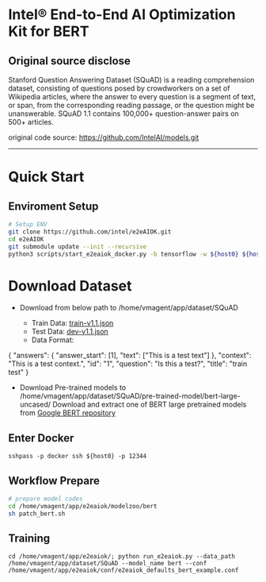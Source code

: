 # Intel® End-to-End AI Optimization Kit for BERT

## Original source disclose

Stanford Question Answering Dataset (SQuAD) is a reading comprehension dataset, consisting of questions posed by crowdworkers on a set of Wikipedia articles, where the answer to every question is a segment of text, or span, from the corresponding reading passage, or the question might be unanswerable. SQuAD 1.1 contains 100,000+ question-answer pairs on 500+ articles.

original code source: https://github.com/IntelAI/models.git

---

# Quick Start

## Enviroment Setup

```bash
# Setup ENV
git clone https://github.com/intel/e2eAIOK.git
cd e2eAIOK
git submodule update --init --recursive
python3 scripts/start_e2eaiok_docker.py -b tensorflow -w ${host0} ${host1} ${host2} ${host3} --proxy ""
```
# Download Dataset
* Download from below path to /home/vmagent/app/dataset/SQuAD

    * Train Data: [train-v1.1.json](https://rajpurkar.github.io/SQuAD-explorer/dataset/train-v1.1.json)
    * Test Data: [dev-v1.1.json](https://rajpurkar.github.io/SQuAD-explorer/dataset/dev-v1.1.json)
    * Data Format:

{
    "answers": {
        "answer_start": [1],
        "text": ["This is a test text"]
    },
    "context": "This is a test context.",
    "id": "1",
    "question": "Is this a test?",
    "title": "train test"
}
* Download Pre-trained models to /home/vmagent/app/dataset/SQuAD/pre-trained-model/bert-large-uncased/
Download and extract one of BERT large pretrained models from [Google BERT repository](https://github.com/google-research/bert#pre-trained-models) 

## Enter Docker

```
sshpass -p docker ssh ${host0} -p 12344
```

## Workflow Prepare

```bash
# prepare model codes
cd /home/vmagent/app/e2eaiok/modelzoo/bert
sh patch_bert.sh
```

## Training

```
cd /home/vmagent/app/e2eaiok/; python run_e2eaiok.py --data_path /home/vmagent/app/dataset/SQuAD --model_name bert --conf /home/vmagent/app/e2eaiok/conf/e2eaiok_defaults_bert_example.conf 
```
